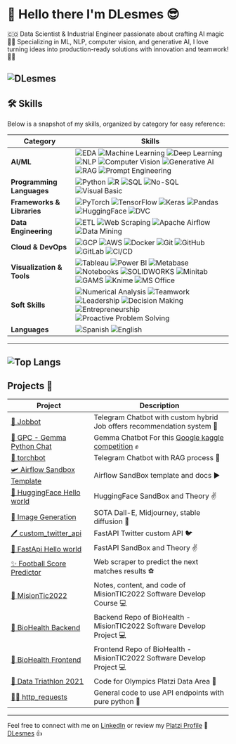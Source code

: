 # :wave: Hello there I'm DLesmes :sunglasses:

🇨🇴 Data Scientist & Industrial Engineer passionate about crafting AI magic 🤖✨ Specializing in ML, NLP, computer vision, and generative AI, I love turning ideas into production-ready solutions with innovation and teamwork! 🎯👥


![DLesmes](https://github-readme-stats.vercel.app/api?username=dlesmes&show_icons=true&theme=github_dark_dimmed&count_private=true)
---

## 🛠️ Skills

Below is a snapshot of my skills, organized by category for easy reference:

| **Category**            | **Skills**                                                                                                   |
|--------------------------|-------------------------------------------------------------------------------------------------------------|
| **AI/ML**               | ![EDA](https://img.shields.io/badge/EDA-red?style=plastic) ![Machine Learning](https://img.shields.io/badge/Machine%20Learning-brightgreen?style=plastic) ![Deep Learning](https://img.shields.io/badge/Deep%20Learning-yellow?style=plastic) ![NLP](https://img.shields.io/badge/NLP-orange?style=plastic) ![Computer Vision](https://img.shields.io/badge/Computer%20Vision-red?style=plastic) ![Generative AI](https://img.shields.io/badge/Generative%20AI-pink?style=plastic) ![RAG](https://img.shields.io/badge/RAG-purple?style=plastic) ![Prompt Engineering](https://img.shields.io/badge/Prompt%20Engineering-cyan?style=plastic) |
| **Programming Languages** | ![Python](https://img.shields.io/badge/Python-%23FFD700?style=plastic&logo=python&logoColor=white) ![R](https://img.shields.io/badge/R-%23276DC3?style=plastic&logo=r&logoColor=white) ![SQL](https://img.shields.io/badge/SQL-%23F29111?style=plastic&logo=postgresql&logoColor=white) ![No-SQL](https://img.shields.io/badge/No--SQL-%23FF4500?style=plastic&logo=mongodb&logoColor=white) ![Visual Basic](https://img.shields.io/badge/Visual%20Basic-%23008080?style=plastic&logo=visual-basic&logoColor=white) |
| **Frameworks & Libraries** | ![PyTorch](https://img.shields.io/badge/-pytorch?style=social&logo=pytorch) ![TensorFlow](https://img.shields.io/badge/-tensorflow?style=social&logo=tensorflow) ![Keras](https://img.shields.io/badge/-keras?style=social&logo=keras) ![Pandas](https://img.shields.io/badge/-pandas?style=social&logo=pandas) ![HuggingFace](https://img.shields.io/badge/-huggingface?style=social&logo=huggingface&logoColor=yellow) ![DVC](https://img.shields.io/badge/-dvc?style=social&logo=dvc)|
| **Data Engineering**    | ![ETL](https://img.shields.io/badge/ETL-brightgreen?style=plastic) ![Web Scraping](https://img.shields.io/badge/Web%20Scraping-yellow?style=plastic) ![Apache Airflow](https://img.shields.io/badge/Apache%20Airflow-%23017CEE?style=plastic&logo=apache-airflow&logoColor=white) ![Data Mining](https://img.shields.io/badge/Data%20Mining-orange?style=plastic) |
| **Cloud & DevOps**      | ![GCP](https://img.shields.io/badge/GCP-%234285F4?style=social&logo=google-cloud) ![AWS](https://img.shields.io/badge/AWS-%23FF9900?style=plastic&logo=amazon-aws&logoColor=white) ![Docker](https://img.shields.io/badge/Docker-%232496ED?style=plastic&logo=docker&logoColor=white) ![Git](https://img.shields.io/badge/Git-%23F05032?style=plastic&logo=git&logoColor=white) ![GitHub](https://img.shields.io/badge/GitHub-%23181717?style=plastic&logo=github&logoColor=white) ![GitLab](https://img.shields.io/badge/GitLab-%23FCA121?style=plastic&logo=gitlab&logoColor=white) ![CI/CD](https://img.shields.io/badge/CI%2FCD-%2300C4B4?style=plastic) |
| **Visualization & Tools** | ![Tableau](https://img.shields.io/badge/Tableau-%23E97627?style=plastic&logo=tableau&logoColor=white) ![Power BI](https://img.shields.io/badge/Power%20BI-%23F2C811?style=plastic&logo=power-bi&logoColor=black) ![Metabase](https://img.shields.io/badge/Metabase-%23509EE3?style=plastic&logo=metabase&logoColor=white) ![Notebooks](https://img.shields.io/badge/Notebooks-%23F37626?style=plastic&logo=jupyter&logoColor=white) ![SOLIDWORKS](https://img.shields.io/badge/SOLIDWORKS-%23ED1C24?style=plastic&logo=solidworks&logoColor=white) ![Minitab](https://img.shields.io/badge/Minitab-%2300A1D6?style=plastic&logo=minitab&logoColor=white) ![GAMS](https://img.shields.io/badge/GAMS-%23800080?style=plastic) ![Knime](https://img.shields.io/badge/Knime-%23F5A623?style=plastic&logo=knime&logoColor=white) ![MS Office](https://img.shields.io/badge/MS%20Office-%23D83B01?style=plastic&logo=microsoft-office&logoColor=white) |
| **Soft Skills**         | ![Numerical Analysis](https://img.shields.io/badge/Numerical%20Analysis-brightgreen?style=plastic) ![Teamwork](https://img.shields.io/badge/Teamwork-yellow?style=plastic) ![Leadership](https://img.shields.io/badge/Leadership-orange?style=plastic) ![Decision Making](https://img.shields.io/badge/Decision%20Making-red?style=plastic) ![Entrepreneurship](https://img.shields.io/badge/Entrepreneurship-pink?style=plastic) ![Proactive Problem Solving](https://img.shields.io/badge/Proactive%20Problem%20Solving-purple?style=plastic) |
| **Languages**           | ![Spanish](https://img.shields.io/badge/Spanish-Native-brightgreen?style=plastic) ![English](https://img.shields.io/badge/English-B2-yellow?style=plastic) |

---
![Top Langs](https://github-readme-stats.vercel.app/api/top-langs/?username=dlesmes&layout=compact)
---

## Projects :briefcase:

| **Project** | **Description** |
|---|--- |
| [💼 Jobbot](https://github.com/DLesmes/jobbot/blob/main/README.md)| Telegram Chatbot with custom hybrid Job offers recommendation system 🛃 |
| [💎 GPC - Gemma Python Chat](https://github.com/DLesmes/GPC/blob/main/README.md)| Gemma Chatbot For this [Google kaggle competition](https://www.kaggle.com/competitions/data-assistants-with-gemma/overview) ✊ |
| [🤖 torchbot](https://github.com/DLesmes/torchbot)| Telegram Chatbot with RAG process 🩵 |
| [🛩 Airflow Sandbox Template](https://github.com/DLesmes/airflow_sandbox_template)| Airflow SandBox template and docs ▶️ |
| [🤗 HuggingFace Hello world](https://github.com/DLesmes/hugging_face)| HuggingFace SandBox and Theory ✌️ |
| [🌅 Image Generation](https://github.com/DLesmes/image_generation)| SOTA Dall-E, Midjourney, stable diffusion 🌁|
| [🖊️ custom_twitter_api](https://github.com/DLesmes/custom_twitter_api)| FastAPI Twitter custom API 🐦 |
| [🙏 FastApi Hello world](https://github.com/DLesmes/fast_api_hw)| FastAPI SandBox and Theory ✌️ |
| [:sparkles: Football Score Predictor](https://github.com/DLesmes/football_score_predictor)| Web scraper to predict the next matches results :soccer: |
| [:rocket: MisionTic2022](https://github.com/DLesmes/MisionTic2022)| Notes, content, and code of MisionTIC2022 Software Develop Course 💻 |
| [:rocket: BioHealth Backend](https://github.com/DLesmes/biohealth_backend)| Backend Repo of BioHealth - MisionTIC2022 Software Develop Project 💻 |
| [:rocket: BioHealth Frontend](https://github.com/DLesmes/biohealth_frontend)| Frontend Repo of BioHealth - MisionTIC2022 Software Develop Project 💻 |
| [🏅 Data Triathlon 2021](https://github.com/DLesmes/Data_Triathlon_2021)| Code for Olympics Platzi Data Area 🥇 |
| [☝🏻 http_requests](https://github.com/DLesmes/http_requests)| General code to use API endpoints with pure python 🐍 |
    
---

Feel free to connect with me on [LinkedIn](https://www.linkedin.com/in/diegolesmes-lnkdn/) or review my [Platzi Profile](https://platzi.com/p/dlesmes/) 🚀 [DLesmes](https://1drv.ms/b/s!AspgOuOCtiKUgWeh5OwZrOFvJrza?e=7PVEez) 👍
